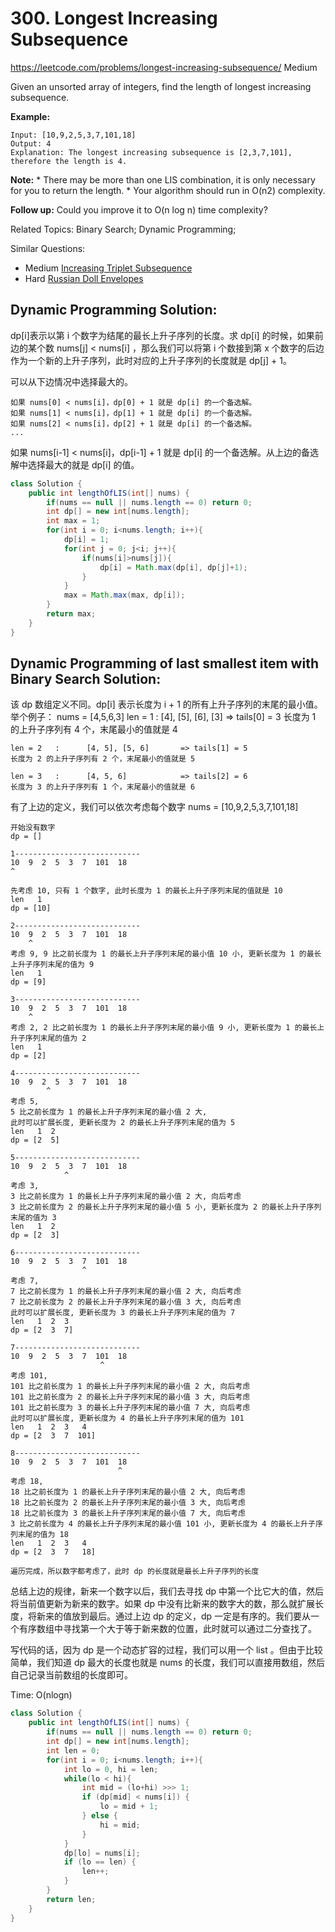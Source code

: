 # 300. Longest Increasing Subsequence
<https://leetcode.com/problems/longest-increasing-subsequence/>
Medium

Given an unsorted array of integers, find the length of longest increasing subsequence.

**Example:**

    Input: [10,9,2,5,3,7,101,18]
    Output: 4 
    Explanation: The longest increasing subsequence is [2,3,7,101], therefore the length is 4. 

**Note:**
    * There may be more than one LIS combination, it is only necessary for you to return the length.
    * Your algorithm should run in O(n2) complexity.

**Follow up:** Could you improve it to O(n log n) time complexity?

Related Topics: Binary Search; Dynamic Programming;

Similar Questions: 
* Medium [Increasing Triplet Subsequence](https://leetcode.com/problems/increasing-triplet-subsequence/)
* Hard [Russian Doll Envelopes](https://leetcode.com/problems/russian-doll-envelopes/)


## Dynamic Programming Solution: 

dp[i]表示以第 i 个数字为结尾的最长上升子序列的长度。求 dp[i] 的时候，如果前边的某个数 nums[j] < nums[i] ，那么我们可以将第 i 个数接到第 x 个数字的后边作为一个新的上升子序列，此时对应的上升子序列的长度就是 dp[j] + 1。

可以从下边情况中选择最大的。

    如果 nums[0] < nums[i]，dp[0] + 1 就是 dp[i] 的一个备选解。
    如果 nums[1] < nums[i]，dp[1] + 1 就是 dp[i] 的一个备选解。
    如果 nums[2] < nums[i]，dp[2] + 1 就是 dp[i] 的一个备选解。
    ...

如果 nums[i-1] < nums[i]，dp[i-1] + 1 就是 dp[i] 的一个备选解。从上边的备选解中选择最大的就是 dp[i] 的值。

```java
class Solution {
    public int lengthOfLIS(int[] nums) {
        if(nums == null || nums.length == 0) return 0;
        int dp[] = new int[nums.length];
        int max = 1;
        for(int i = 0; i<nums.length; i++){
            dp[i] = 1;
            for(int j = 0; j<i; j++){
                if(nums[i]>nums[j]){
                    dp[i] = Math.max(dp[i], dp[j]+1);
                }
            }
            max = Math.max(max, dp[i]);
        }
        return max;
    }
}
```


## Dynamic Programming of last smallest item with Binary Search Solution: 
该 dp 数组定义不同。dp[i] 表示长度为 i + 1 的所有上升子序列的末尾的最小值。举个例子：
    nums = [4,5,6,3]
    len = 1   :      [4], [5], [6], [3]   => tails[0] = 3
    长度为 1 的上升子序列有 4 个，末尾最小的值就是 4

    len = 2   :      [4, 5], [5, 6]       => tails[1] = 5
    长度为 2 的上升子序列有 2 个，末尾最小的值就是 5

    len = 3   :      [4, 5, 6]            => tails[2] = 6
    长度为 3 的上升子序列有 1 个，末尾最小的值就是 6

有了上边的定义，我们可以依次考虑每个数字
    nums = [10,9,2,5,3,7,101,18]

    开始没有数字
    dp = []

    1----------------------------
    10  9  2  5  3  7  101  18
    ^   

    先考虑 10, 只有 1 个数字, 此时长度为 1 的最长上升子序列末尾的值就是 10
    len   1
    dp = [10]

    2----------------------------
    10  9  2  5  3  7  101  18
        ^  
    考虑 9, 9 比之前长度为 1 的最长上升子序列末尾的最小值 10 小, 更新长度为 1 的最长上升子序列末尾的值为 9
    len   1
    dp = [9]    

    3----------------------------
    10  9  2  5  3  7  101  18
        ^  
    考虑 2, 2 比之前长度为 1 的最长上升子序列末尾的最小值 9 小, 更新长度为 1 的最长上升子序列末尾的值为 2
    len   1
    dp = [2]    

    4----------------------------
    10  9  2  5  3  7  101  18
            ^  
    考虑 5, 
    5 比之前长度为 1 的最长上升子序列末尾的最小值 2 大, 
    此时可以扩展长度, 更新长度为 2 的最长上升子序列末尾的值为 5
    len   1  2
    dp = [2  5]   

    5----------------------------
    10  9  2  5  3  7  101  18
                ^  
    考虑 3, 
    3 比之前长度为 1 的最长上升子序列末尾的最小值 2 大, 向后考虑
    3 比之前长度为 2 的最长上升子序列末尾的最小值 5 小, 更新长度为 2 的最长上升子序列末尾的值为 3
    len   1  2
    dp = [2  3]   

    6----------------------------
    10  9  2  5  3  7  101  18
                    ^  
    考虑 7, 
    7 比之前长度为 1 的最长上升子序列末尾的最小值 2 大, 向后考虑
    7 比之前长度为 2 的最长上升子序列末尾的最小值 3 大, 向后考虑
    此时可以扩展长度, 更新长度为 3 的最长上升子序列末尾的值为 7
    len   1  2  3
    dp = [2  3  7]  

    7----------------------------
    10  9  2  5  3  7  101  18
                        ^  
    考虑 101, 
    101 比之前长度为 1 的最长上升子序列末尾的最小值 2 大, 向后考虑
    101 比之前长度为 2 的最长上升子序列末尾的最小值 3 大, 向后考虑
    101 比之前长度为 3 的最长上升子序列末尾的最小值 7 大, 向后考虑
    此时可以扩展长度, 更新长度为 4 的最长上升子序列末尾的值为 101
    len   1  2  3   4
    dp = [2  3  7  101]  

    8----------------------------
    10  9  2  5  3  7  101  18
                            ^  
    考虑 18, 
    18 比之前长度为 1 的最长上升子序列末尾的最小值 2 大, 向后考虑
    18 比之前长度为 2 的最长上升子序列末尾的最小值 3 大, 向后考虑
    18 比之前长度为 3 的最长上升子序列末尾的最小值 7 大, 向后考虑
    3 比之前长度为 4 的最长上升子序列末尾的最小值 101 小, 更新长度为 4 的最长上升子序列末尾的值为 18
    len   1  2  3   4
    dp = [2  3  7   18] 

    遍历完成，所以数字都考虑了，此时 dp 的长度就是最长上升子序列的长度

总结上边的规律，新来一个数字以后，我们去寻找 dp 中第一个比它大的值，然后将当前值更新为新来的数字。如果 dp 中没有比新来的数字大的数，那么就扩展长度，将新来的值放到最后。通过上边 dp 的定义，dp 一定是有序的。我们要从一个有序数组中寻找第一个大于等于新来数的位置，此时就可以通过二分查找了。

写代码的话，因为 dp 是一个动态扩容的过程，我们可以用一个 list 。但由于比较简单，我们知道 dp 最大的长度也就是 nums 的长度，我们可以直接用数组，然后自己记录当前数组的长度即可。

Time: O(nlogn)

```java
class Solution {
    public int lengthOfLIS(int[] nums) {
        if(nums == null || nums.length == 0) return 0;
        int dp[] = new int[nums.length];
        int len = 0;
        for(int i = 0; i<nums.length; i++){
            int lo = 0, hi = len;
            while(lo < hi){
                int mid = (lo+hi) >>> 1;
                if (dp[mid] < nums[i]) {
                    lo = mid + 1;
                } else {
                    hi = mid;
                }
            }
            dp[lo] = nums[i];
            if (lo == len) {
                len++;
            }
        }
        return len;
    }
}
```